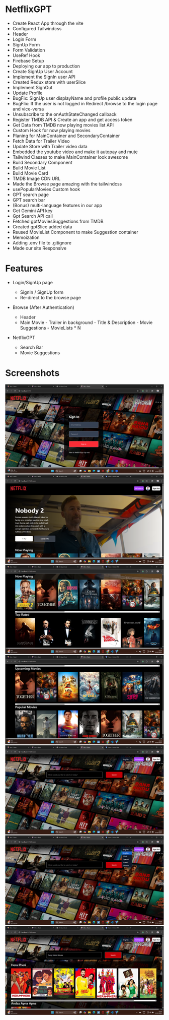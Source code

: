 # NetflixGPT

- Create React App through the vite
- Configured Tailwindcss
- Header
- Login Form
- SignUp Form
- Form Validation
- UseRef Hook
- Firebase Setup
- Deploying our app to production
- Create SignUp User Account
- Implement the SignIn user API
- Created Redux store with userSlice
- Implement SignOut
- Update Profile
- BugFix: SignUp user displayName and profile public update
- BugFlix: If the user is not logged in Redirect /browse to the login page and vice-versa
- Unsubscribe to the onAuthStateChanged callback
- Register TMDB API & Create an app and get access token
- Get Data from TMDB now playing movies list API
- Custom Hook for now playing movies
- Planing for MainContainer and SecondaryContainer 
- Fetch Data for Trailer Video
- Update Store with Trailer video data
- Embedded the youtube video and make it autopay and mute
- Tailwind Classes to make MainContainer look awesome
- Build Secondary Component
- Build Movie List
- Build Movie Card
- TMDB Image CDN URL
- Made the Browse page amazing with the tailwindcss
- usePopularMovies Custom hook
- GPT search page
- GPT search bar
- (Bonus) multi-language features in our app
- Get Gemini API key
- Gpt Search API call
- Fetched gptMoviesSuggestions from TMDB
- Created gptSlice added data
- Reused MovieList Component to make Suggestion container
- Memoization
- Adding .env file to .gitignore
- Made our site Responsive

# Features

- Login/SignUp page
    - SignIn / SignUp form
    - Re-direct to the browse page
- Browse (After Authentication)
  - Header
  - Main Movie
        - Trailer in background
        - Title & Description
        - Movie Suggestions
            - MovieLists * N

- NetflixGPT
    - Search Bar
    - Movie Suggestions



# Screenshots

![Screenshot](./src/assets/Screenshot%20(17).png)
![Screenshot](./src/assets/Screenshot%20(18).png)
![Screenshot](./src/assets/Screenshot%20(19).png)
![Screenshot](./src/assets/Screenshot%20(20).png)
![Screenshot](./src/assets/Screenshot%20(21).png)
![Screenshot](./src/assets/Screenshot%20(22).png)
![Screenshot](./src/assets/Screenshot%20(23).png)

